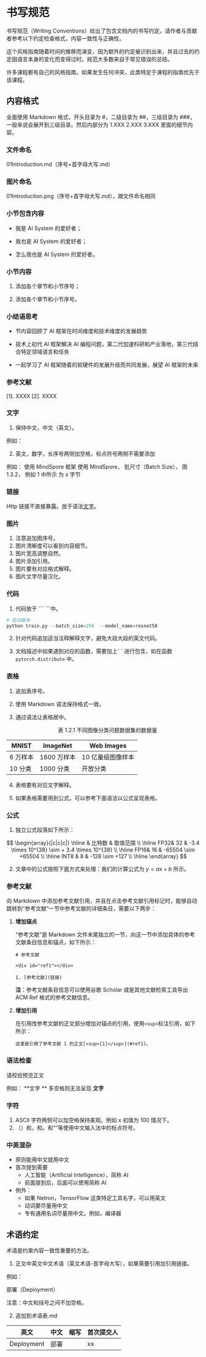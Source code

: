 <!--Copyright © ZOMI 适用于[License](https://github.com/Infrasys-AI/AIInfra)版权许可-->

# 书写规范

书写规范（Writing Conventions）给出了包含文档内的书写约定。请作者与贡献者参考以下约定检查格式，内容一致性与正确性。

这个风格指南随着时间的推移而演变，因为额外的约定被识别出来，并且过去的约定因语言本身的变化而变得过时。规范大多数来自于常见错误的总结。

许多课程都有自己的风格指南。如果发生任何冲突，此类特定于课程的指南优先于该课程。

## 内容格式

全面使用 Markdown 格式，开头目录为 #，二级目录为 ##，三级目录为 ###，一般来说会展开到三级目录。然后内部分为 1.XXX 2.XXX 3.XXX 里面的细节内容。

### 文件命名

01Introduction.md（序号+首字母大写.md）

### 图片命名

01Introduction.png（序号+首字母大写.md），跟文件命名相同

### 小节包含内容

- 我是 AI System 的爱好者；

- 我也是 AI System 的爱好者；

- 怎么我也是 AI System 的爱好者。

### 小节内容

1. 添加各个章节和小节序号；

2. 添加各个章节和小节序号。

### 小结语思考

- 节内容回顾了 AI 框架在时间维度和技术维度的发展趋势

- 技术上初代 AI 框架解决 AI 编程问题，第二代加速科研和产业落地，第三代结合特定领域语言和任务

- 一起学习了 AI 框架随着的软硬件的发展升级而共同发展，展望 AI 框架的未来

### 参考文献

[1]. XXXX
[2]. XXXX

### 文字

1. 保持中文，中文（英文）。

例如：

2. 英文，数字，长序号两侧加空格，标点符号两侧不需要添加

例如：
使用 MindSpore 框架
使用 MindSpore，
批尺寸（Batch Size），
图 1.3.2，
例如 1 中所示
为 $x$ 字节

### 链接

Http 链接不直接暴露。放于语法[文字](https://github.com/Infrasys-AI/AIInfra)。

### 图片

1. 注意追加图序号。
2. 图片清晰度可以看到内容细节。
3. 图片宽高调整自然。
4. 图片添加引用。
5. 图片要有对应格式解释。
6. 图片文字尽量汉化。

### 代码

1. 代码放于 \``` \```中。
   
```python
# 启动脚本
python train.py --batch_size=256  --model_name=resnet50
```

2. 针对代码追加适当注释解释文字，避免大段大段的英文代码。

3. 文档描述中如果遇到对应的函数，需要加上\` \` 进行包含，如在函数 `pytorch.distribute` 中。

### 表格

1. 追加表序号。

2. 使用 Markdown 语法保持格式一致。

3. 通过语法让表格居中。
   
   <center>表 1.2.1 不同图像分类问题数据集的数据量</center>

| MNIST | ImageNet | Web Images |
| -- | -- | - |
| 6 万样本  | 1600 万样本  | 10 亿量级图像样本  |
| 10 分类  | 1000 分类   | 开放分类       |

4. 表格要有对应文字解释。

5. 如果表格需要用到公式，可以参考下面语法以公式呈现表格。

### 公式

1. 独立公式段落如下所示：

$$
\begin{array}{|c|c|c|}
    \hline
    & 比特数 & 取值范围 \\
    \hline
    FP32& 32 & -3.4 \times 10^{38} \sim + 3.4 \times 10^{38} \\
    \hline
    FP16& 16 & -65504 \sim +65504 \\
    \hline
    INT8 & 8 & -128 \sim +127 \\
    \hline
\end{array}
$$

2. 文章中的公式按照下面方式来处理：我们的计算公式为 $y=ax+b$ 所示。

### 参考文献

向 Markdown 中添加参考文献引用，并且在点击参考文献引用标记时，能够自动跳转到“参考文献”一节中参考文献的详细条目，需要以下两步：

1. **增加锚点**

   “参考文献”是 Markdown 文件末尾独立的一节，向这一节中添加具体的参考文献条目信息和锚点，如下所示：
   
   ```text
   # 参考文献
   
   <div id="ref1"></div>
   
   1. [参考文献](链接)
   ```
   
   **注**：参考文献条目信息可以使用谷歌 Scholar 或是其他文献检索工具导出 ACM Ref 格式的参考文献信息。

2. **增加引用**

   在引用改参考文献的正文部分增加对锚点的引用，使用`<sup>`标注引用，如下所示：
   
   ```text
   这里是引用了参考文献 1 的正文[<sup>[1]</sup>](#ref1)。
   ```

### 语法检查

请校验预览正文

例如：
**文字 ** 多空格则无法呈现
**文字**

### 字符

1. ASCII 字符两侧可以加空格保持美观。例如 x 初值为 100 情况下。
2. （）和，和。和“”等使用中文输入法中的标点符号。

### 中英混杂

- 原则能用中文就用中文
- 首次提到需要
  - 人工智能（Artificial Intelligence），简称 AI
  - 前面提到后，后面可以使用简称 AI
- 例外：
  - 如果 Netron，TensorFlow 这类特定工具名字，可以用英文 
  - 动词要尽量用中文
  - 专有通用名词尽量用中文。例如，编译器

## 术语约定

术语是约束内容一致性重要的方法。

1. 正文中英文中文术语（英文术语-首字母大写），如果需要引用加引用链接。

例如：

部署（Deployment）

注意：中文和括号之间不加空格。

2. 追加到术语表.md

| 英文         | 中文  | 缩写  | 首次提交人 |
| - | --- | --- | -- |
| Deployment | 部署  |     | xx    |
